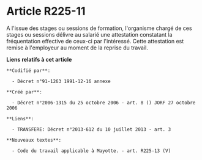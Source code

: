 # Article R225-11

A l'issue des stages ou sessions de formation, l'organisme chargé de ces stages ou sessions délivre au salarié une
attestation constatant la fréquentation effective de ceux-ci par l'intéressé. Cette attestation est remise à l'employeur au
moment de la reprise du travail.

**Liens relatifs à cet article**

	**Codifié par**:

	  - Décret n°91-1263 1991-12-16 annexe

	**Créé par**:

	  - Décret n°2006-1315 du 25 octobre 2006 - art. 8 () JORF 27 octobre 2006

	**Liens**:

	  - TRANSFERE: Décret n°2013-612 du 10 juillet 2013 - art. 3

	**Nouveaux textes**:

	  - Code du travail applicable à Mayotte. - art. R225-13 (V)
